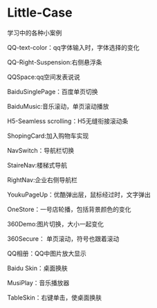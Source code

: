 # Little-Case
学习中的各种小案例

QQ-text-color：qq字体输入时，字体选择的变化

QQ-Right-Suspension:右侧悬浮条

QQSpace:qq空间发表说说

BaiduSinglePage：百度单页切换

BaiduMusic:音乐滚动，单页滚动播放

H5-Seamless scrolling：H5无缝衔接滚动条

ShopingCard:加入购物车实现

NavSwitch：导航栏切换

StaireNav:楼梯式导航

RightNav:企业右侧导航栏

YoukuPageUp：优酷弹出层，鼠标经过时，文字弹出

OneStore：一号店轮播，包括背景颜色的变化

360Demo:图片切换，大小一起变化

360Secure： 单页滚动，符号也跟着滚动

QQ相册：QQ中图片放大显示

Baidu Skin：桌面换肤

MusiPlay：音乐播放器

TableSkin：右键单击，使桌面换肤


